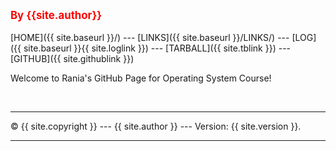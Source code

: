 <span style="color:red; font-weight:bold; font-size:larger;">By {{site.author}}</span>
<br><br>
[HOME]({{ site.baseurl }}/) ---
[LINKS]({{ site.baseurl }}/LINKS/) ---
[LOG]({{ site.baseurl }}{{ site.loglink }}) ---
[TARBALL]({{ site.tblink }}) ---
[GITHUB]({{ site.githublink }})
<br>

Welcome to Rania's GitHub Page for Operating System Course!

<br>
<hr>
&copy; {{ site.copyright }} --- {{ site.author }} --- Version: {{ site.version }}.
<hr>
<br>
